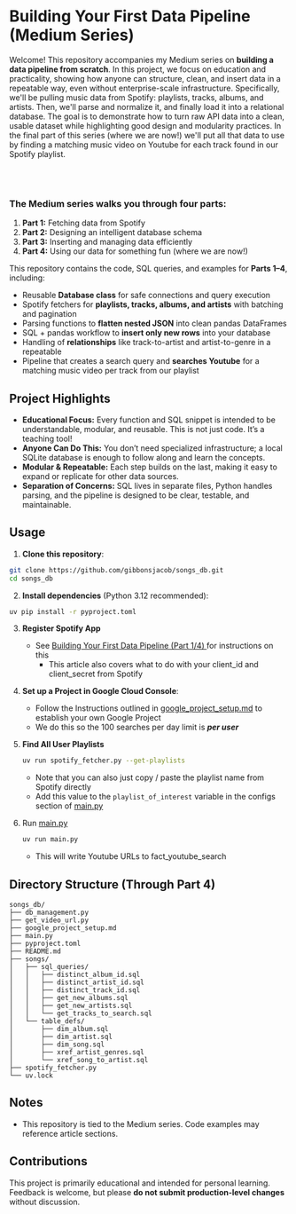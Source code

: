 # Building Your First Data Pipeline (Medium Series)

Welcome! This repository accompanies my Medium series on **building a data pipeline from scratch**. In this project, we focus on education and practicality, showing how anyone can structure, clean, and insert data in a repeatable way, even without enterprise-scale infrastructure. Specifically, we'll be pulling music data from Spotify:  playlists, tracks, albums, and artists. Then, we'll parse and normalize it,  and finally load it into a relational database. The goal is to demonstrate how to turn raw API data into a clean, usable dataset while highlighting good design and modularity practices. In the final part of this series (where we are now!) we'll put all that data to use by finding a matching music video on Youtube for each track found in our Spotify playlist.

<br>

<br>

### The Medium series walks you through **four parts**:

1. **Part 1:** Fetching data from Spotify
2. **Part 2:** Designing an intelligent database schema
3. **Part 3:** Inserting and managing data efficiently 
4. **Part 4:** Using our data for something fun (where we are now!)

This repository contains the code, SQL queries, and examples for **Parts 1–4**, including:

* Reusable **Database class** for safe connections and query execution
* Spotify fetchers for **playlists, tracks, albums, and artists** with batching and pagination
* Parsing functions to **flatten nested JSON** into clean pandas DataFrames
* SQL + pandas workflow to **insert only new rows** into your database
* Handling of **relationships** like track-to-artist and artist-to-genre in a repeatable
* Pipeline that creates a search query and **searches Youtube** for a matching music video per track from our playlist

## Project Highlights

* **Educational Focus:** Every function and SQL snippet is intended to be understandable, modular, and reusable. This is not just code. It’s a teaching tool!
* **Anyone Can Do This:** You don’t need specialized infrastructure; a local SQLite database is enough to follow along and learn the concepts.
* **Modular & Repeatable:** Each step builds on the last, making it easy to expand or replicate for other data sources.
* **Separation of Concerns:** SQL lives in separate files, Python handles parsing, and the pipeline is designed to be clear, testable, and maintainable.

## Usage

1. **Clone this repository**:

```bash
git clone https://github.com/gibbonsjacob/songs_db.git
cd songs_db
```

2. **Install dependencies** (Python 3.12 recommended):

```bash
uv pip install -r pyproject.toml
```

3. **Register Spotify App**

    - See [Building Your First Data Pipeline (Part 1/4)
    ](https://medium.com/python-in-plain-english/building-your-first-data-pipeline-apis-arent-scary-part-1-4-eefbf033d056) for instructions on this
        - This article also covers what to do with your client_id and client_secret from Spotify

4. **Set up a Project in Google Cloud Console**: 
    -   Follow the Instructions outlined in [google_project_setup.md](./google_project_setup.md) to establish your own Google Project
    - We do this so the 100 searches per day limit is ***per user*** 
5.  **Find All User Playlists**

    ```bash
    uv run spotify_fetcher.py --get-playlists
    ```

    - Note that you can also just copy / paste the playlist name from Spotify directly
    - Add this value to the `playlist_of_interest` variable in the configs section of  [main.py](./main.py)
6. Run [main.py](./main.py)

    ```bash
    uv run main.py
    ```

    - This will write Youtube URLs to fact_youtube_search

## Directory Structure (Through Part 4)

``` text
songs_db/
├── db_management.py
├── get_video_url.py
├── google_project_setup.md
├── main.py
├── pyproject.toml
├── README.md
├── songs/
│   ├── sql_queries/
│   │   ├── distinct_album_id.sql
│   │   ├── distinct_artist_id.sql
│   │   ├── distinct_track_id.sql
│   │   ├── get_new_albums.sql
│   │   ├── get_new_artists.sql
│   │   └── get_tracks_to_search.sql
│   └── table_defs/
│       ├── dim_album.sql
│       ├── dim_artist.sql
│       ├── dim_song.sql
│       ├── xref_artist_genres.sql
│       └── xref_song_to_artist.sql
├── spotify_fetcher.py
└── uv.lock
```

## Notes

* This repository is tied to the Medium series. Code examples may reference article sections.

## Contributions

This project is primarily educational and intended for personal learning. Feedback is welcome, but please **do not submit production-level changes** without discussion.
